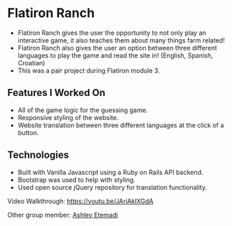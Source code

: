 # Flatiron Ranch

- Flatiron Ranch gives the user the opportunity to not only play an interactive game, it also teaches them about many things farm related!
- Flatiron Ranch also gives the user an option between three different languages to play the game and read the site in! (English, Spanish, Croatian)
- This was a pair project during Flatiron module 3. 

## Features I Worked On

- All of the game logic for the guessing game.
- Responsive styling of the website. 
- Website translation between three different languages at the click of a button.


## Technologies

- Built with Vanilla Javascript using a Ruby on Rails API backend.
- Bootstrap was used to help with styling.
- Used open source jQuery repository for translation functionality.

Video Walkthrough: https://youtu.be/JAriAklXGdA

Other group member: [Ashley Etemadi](https://github.com/aseleidy)
